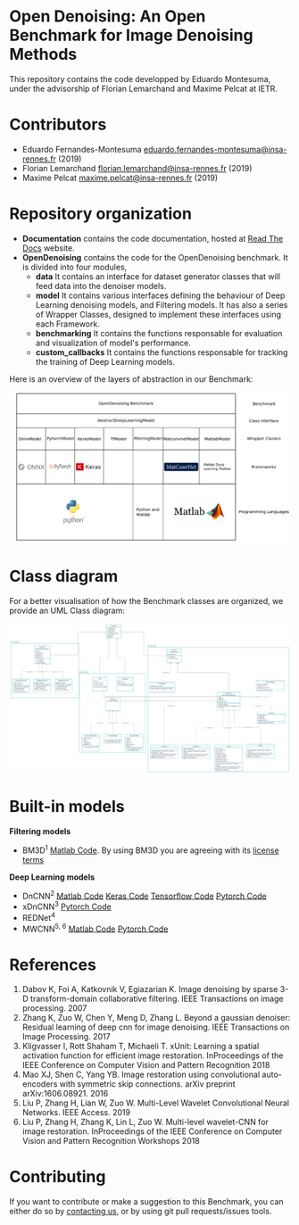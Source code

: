 # Open Denoising: An Open Benchmark for Image Denoising Methods

This repository contains the code developped by Eduardo Montesuma, under the advisorship of Florian Lemarchand and Maxime Pelcat at IETR.

# Contributors <a name="Contributors"></a>
- Eduardo Fernandes-Montesuma eduardo.fernandes-montesuma@insa-rennes.fr (2019)
- Florian Lemarchand florian.lemarchand@insa-rennes.fr (2019)
- Maxime Pelcat maxime.pelcat@insa-rennes.fr (2019)

# Repository organization

* __Documentation__ contains the code documentation, hosted at [Read The Docs]() website.
* __OpenDenoising__ contains the code for the OpenDenoising benchmark. It is divided into four modules,
    * __data__ It contains an interface for dataset generator classes that will feed data into the denoiser models.
    * __model__ It contains various interfaces defining the behaviour of Deep Learning denoising models, and Filtering models.
                It has also a series of Wrapper Classes, designed to implement these interfaces using each Framework.
    * __benchmarking__ It contains the functions responsable for evaluation and visualization of model's performance.
    * __custom_callbacks__ It contains the functions responsable for tracking the training of Deep Learning models.

Here is an overview of the layers of abstraction in our Benchmark:

![](./Figures/FrameworkSchematic.png)

# Class diagram

For a better visualisation of how the Benchmark classes are organized, we provide an UML Class diagram:

![](./Figures/ClassDiagram.png)

# Built-in models

__Filtering models__
* BM3D<sup>1</sup> [Matlab Code](ttp://www.cs.tut.fi/~foi/GCF-BM3D/). By using BM3D you are agreeing with its [license terms](http://www.cs.tut.fi/~foi/GCF-BM3D/legal_notice.html)

__Deep Learning models__
* DnCNN<sup>2</sup> [Matlab Code](https://github.com/cszn/DnCNN/) [Keras Code](https://github.com/cszn/DnCNN/tree/master/TrainingCodes/dncnn_keras) [Tensorflow Code](https://github.com/wbhu/DnCNN-tensorflow) [Pytorch Code](https://github.com/SaoYan/DnCNN-PyTorch)
* xDnCNN<sup>3</sup> [Pytorch Code](https://github.com/kligvasser/xUnit)
* REDNet<sup>4</sup>
* MWCNN<sup>5, 6</sup> [Matlab Code](https://github.com/lpj0/MWCNN) [Pytorch Code](https://github.com/lpj0/MWCNN_PyTorch)


# References

1. Dabov K, Foi A, Katkovnik V, Egiazarian K. Image denoising by sparse 3-D transform-domain collaborative
   filtering. IEEE Transactions on image processing. 2007
2. Zhang K, Zuo W, Chen Y, Meng D, Zhang L. Beyond a gaussian denoiser: Residual learning of deep cnn for image
   denoising. IEEE Transactions on Image Processing. 2017 <a name="dncnn"></a>
3. Kligvasser I, Rott Shaham T, Michaeli T. xUnit: Learning a spatial activation function for efficient image
   restoration. InProceedings of the IEEE Conference on Computer Vision and Pattern Recognition 2018
4. Mao XJ, Shen C, Yang YB. Image restoration using convolutional auto-encoders with symmetric skip connections.
   arXiv preprint arXiv:1606.08921. 2016
5. Liu P, Zhang H, Lian W, Zuo W. Multi-Level Wavelet Convolutional Neural Networks. IEEE Access. 2019
6. Liu P, Zhang H, Zhang K, Lin L, Zuo W. Multi-level wavelet-CNN for image restoration. InProceedings of the IEEE
   Conference on Computer Vision and Pattern Recognition Workshops 2018


# Contributing

If you want to contribute or make a suggestion to this Benchmark, you can either do so by [contacting us](#Contributors),
or by using git pull requests/issues tools.
